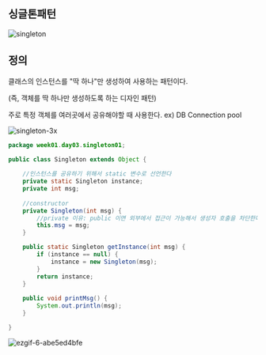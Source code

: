 ## 싱글톤패턴
![singleton](https://github.com/smuhsh/DesignPattern/assets/49484645/2b692803-5b1d-4041-8814-df7463193246)

## 정의
클래스의 인스턴스를 "딱 하나"만 생성하여 사용하는 패턴이다.

(즉, 객체를 딱 하나만 생성하도록 하는 디자인 패턴)

주로 특정 객체를 여러곳에서 공유해야할 때 사용한다. ex) DB Connection pool

![singleton-3x](https://github.com/smuhsh/DesignPattern/assets/49484645/1bc74f84-3191-4bbe-84bb-a407a7968488)

```java
package week01.day03.singleton01;

public class Singleton extends Object {
	
	//인스턴스를 공유하기 위해서 static 변수로 선언한다
	private static Singleton instance;
	private int msg;
	
	//constructor
	private Singleton(int msg) {
		//private 이유: public 이면 외부에서 접근이 가능해서 생성자 호출을 차단한다
		this.msg = msg;
	}

	public static Singleton getInstance(int msg) {
		if (instance == null) {
			instance = new Singleton(msg);
		}
		return instance;
	}
	
	public void printMsg() {
		System.out.println(msg);
	}

}
```

![ezgif-6-abe5ed4bfe](https://github.com/smuhsh/DesignPattern/assets/49484645/017ba955-b4a0-485a-b1ab-cd26ae75a2f9)
